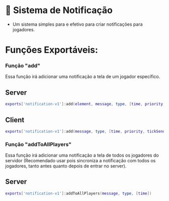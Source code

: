 # 📧 Sistema de Notificação

- Um sistema simples para e efetivo para criar notificações para jogadores.

# Funções Exportáveis:

### Função "add"
Essa função irá adicionar uma notificação a tela de um jogador específico.

## Server
```lua
exports['notification-v1']:add(element, message, type, [time, priority, tickSended])
```
## Client
```lua
exports['notification-v1']:add(message, type, [time, priority, tickSended])
```

### Função "addToAllPlayers"
Essa função irá adicionar uma notificação a tela de todos os jogadores do servidor (Recomendado usar pois sincroniza a notificação com todos os jogadores, tanto antes quanto depois de entrar no server).

## Server
```lua
exports['notification-v1']:addToAllPlayers(message, type, [time])
```
